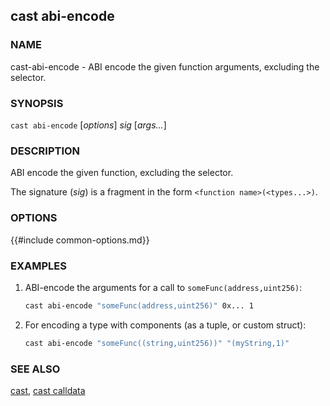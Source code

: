 ## cast abi-encode

### NAME

cast-abi-encode - ABI encode the given function arguments, excluding the selector.

### SYNOPSIS

``cast abi-encode`` [*options*] *sig* [*args...*]

### DESCRIPTION

ABI encode the given function, excluding the selector.

The signature (*sig*) is a fragment in the form `<function name>(<types...>)`.

### OPTIONS

{{#include common-options.md}}

### EXAMPLES

1. ABI-encode the arguments for a call to `someFunc(address,uint256)`:
    ```sh
    cast abi-encode "someFunc(address,uint256)" 0x... 1
    ```

2. For encoding a type with components (as a tuple, or custom struct):

    ```sh
    cast abi-encode "someFunc((string,uint256))" "(myString,1)"
    ```

### SEE ALSO

[cast](./cast.md), [cast calldata](./cast-calldata.md)
